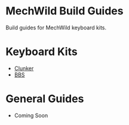 # MechWild Build Guides
Build guides for MechWild keyboard kits.

# Keyboard Kits
- [Clunker](keyboards/clunker)
- [BBS](keyboards/bbs)

# General Guides
- Coming Soon
